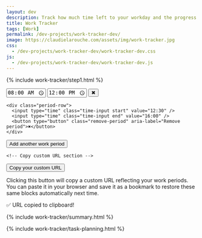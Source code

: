 ```yaml
---
layout: dev
description: Track how much time left to your workday and the progress of your daily tasks
title: Work Tracker
tags: [Work]
permalink: /dev-projects/work-tracker-dev/
image: https://claudielarouche.com/assets/img/work-tracker.jpg
css: 
  - /dev-projects/work-tracker-dev/work-tracker-dev.css
js:  
  - /dev-projects/work-tracker-dev/work-tracker-dev.js
---
```


<div class="workday-tracker">

  {% include work-tracker/step1.html %} 

  <div id="workday-periods" class="workday-periods" aria-live="polite">
    <!-- Work periods are dynamically built by JS.
         Default values are shown only if no ?periods= param is found. -->
    <div class="period-row">
      <input type="time" class="time-input start" value="08:00" />
      <input type="time" class="time-input end" value="12:00" />
      <button type="button" class="remove-period" aria-label="Remove period">✖</button>
    </div>

    <div class="period-row">
      <input type="time" class="time-input start" value="12:30" />
      <input type="time" class="time-input end" value="16:00" />
      <button type="button" class="remove-period" aria-label="Remove period">✖</button>
    </div>
  </div>



  <button type="button" class="add-period" id="add-period">Add another work period</button>

    <!-- Copy custom URL section -->
  <div class="custom-url-section">
    <button type="button" id="copy-url-btn">Copy your custom URL</button>
    <p class="custom-url-note">
      Clicking this button will copy a custom URL reflecting your work periods.  
      You can paste it in your browser and save it as a bookmark to restore these same blocks automatically next time.
    </p>
    <p id="copy-confirmation" class="copy-confirmation hidden">✅ URL copied to clipboard!</p>
  </div>

  {% include work-tracker/summary.html %} 
</div>

{% include work-tracker/task-planning.html %}
